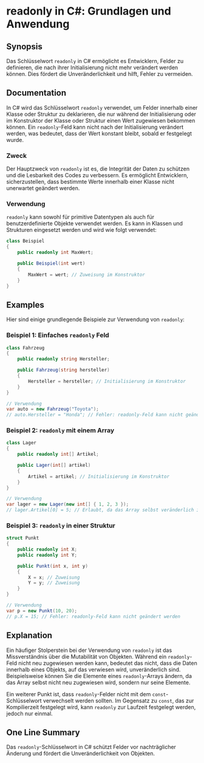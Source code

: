 <!--
Meta Description: # readonly in C#: Grundlagen und Anwendung ## Synopsis Das Schlüsselwort `readonly` in C# ermöglicht es Entwicklern, Felder zu definieren, die nach ih...
Meta Keywords: readonly, werden, das, die, nicht
-->

# readonly in C#: Grundlagen und Anwendung

## Synopsis
Das Schlüsselwort `readonly` in C# ermöglicht es Entwicklern, Felder zu definieren, die nach ihrer Initialisierung nicht mehr verändert werden können. Dies fördert die Unveränderlichkeit und hilft, Fehler zu vermeiden.

## Documentation
In C# wird das Schlüsselwort `readonly` verwendet, um Felder innerhalb einer Klasse oder Struktur zu deklarieren, die nur während der Initialisierung oder im Konstruktor der Klasse oder Struktur einen Wert zugewiesen bekommen können. Ein `readonly`-Feld kann nicht nach der Initialisierung verändert werden, was bedeutet, dass der Wert konstant bleibt, sobald er festgelegt wurde.

### Zweck
Der Hauptzweck von `readonly` ist es, die Integrität der Daten zu schützen und die Lesbarkeit des Codes zu verbessern. Es ermöglicht Entwicklern, sicherzustellen, dass bestimmte Werte innerhalb einer Klasse nicht unerwartet geändert werden.

### Verwendung
`readonly` kann sowohl für primitive Datentypen als auch für benutzerdefinierte Objekte verwendet werden. Es kann in Klassen und Strukturen eingesetzt werden und wird wie folgt verwendet:

```csharp
class Beispiel
{
    public readonly int MaxWert;

    public Beispiel(int wert)
    {
        MaxWert = wert; // Zuweisung im Konstruktor
    }
}
```

## Examples
Hier sind einige grundlegende Beispiele zur Verwendung von `readonly`:

### Beispiel 1: Einfaches `readonly` Feld
```csharp
class Fahrzeug
{
    public readonly string Hersteller;

    public Fahrzeug(string hersteller)
    {
        Hersteller = hersteller; // Initialisierung im Konstruktor
    }
}

// Verwendung
var auto = new Fahrzeug("Toyota");
// auto.Hersteller = "Honda"; // Fehler: readonly-Feld kann nicht geändert werden
```

### Beispiel 2: `readonly` mit einem Array
```csharp
class Lager
{
    public readonly int[] Artikel;

    public Lager(int[] artikel)
    {
        Artikel = artikel; // Initialisierung im Konstruktor
    }
}

// Verwendung
var lager = new Lager(new int[] { 1, 2, 3 });
// lager.Artikel[0] = 5; // Erlaubt, da das Array selbst veränderlich ist
```

### Beispiel 3: `readonly` in einer Struktur
```csharp
struct Punkt
{
    public readonly int X;
    public readonly int Y;

    public Punkt(int x, int y)
    {
        X = x; // Zuweisung
        Y = y; // Zuweisung
    }
}

// Verwendung
var p = new Punkt(10, 20);
// p.X = 15; // Fehler: readonly-Feld kann nicht geändert werden
```

## Explanation
Ein häufiger Stolperstein bei der Verwendung von `readonly` ist das Missverständnis über die Mutabilität von Objekten. Während ein `readonly`-Feld nicht neu zugewiesen werden kann, bedeutet das nicht, dass die Daten innerhalb eines Objekts, auf das verwiesen wird, unveränderlich sind. Beispielsweise können Sie die Elemente eines `readonly`-Arrays ändern, da das Array selbst nicht neu zugewiesen wird, sondern nur seine Elemente.

Ein weiterer Punkt ist, dass `readonly`-Felder nicht mit dem `const`-Schlüsselwort verwechselt werden sollten. Im Gegensatz zu `const`, das zur Kompilierzeit festgelegt wird, kann `readonly` zur Laufzeit festgelegt werden, jedoch nur einmal.

## One Line Summary
Das `readonly`-Schlüsselwort in C# schützt Felder vor nachträglicher Änderung und fördert die Unveränderlichkeit von Objekten.